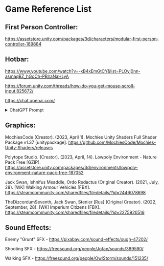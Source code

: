 # Game Reference List

## First Person Controller:
https://assetstore.unity.com/packages/3d/characters/modular-first-person-controller-189884

## Hotbar:
https://www.youtube.com/watch?v=-xB4xEmGtCY&list=PLOyj0nn-asmaqBZ_hGoCh-PBlraNaHLyA

https://forum.unity.com/threads/how-do-you-get-mouse-scroll-input.825672/

https://chat.openai.com/
<details>
    <summary>ChatGPT Prompt</summary>
    <br>
        "This is my code, it is supposed to change the colour of the selected hotbar slot based upon the users input. I have two colours, bcHex which is the base   colour for when the slot is not selected and scHex which is the selected colour. Wow do i firstly set these colours, and secondly make only the selected slot change to the scHex colour? Here is my code below:
    
```csharp
public event Action<int> onCurrentSlotChanged;

public int currentSlot;
private int maxSlots = 3;
private int minSlots = 0;

private string bcHex = "#373737";
private string scHex = "#878787";

void Update()
{
    float scroll = Input.GetAxis("Mouse ScrollWheel");

    if (scroll > 0f)
    {
        currentSlot += 1;
        if (currentSlot >= maxSlots)
        {
            currentSlot = maxSlots;
        }
    }

    else if (scroll < 0f)
    {
        currentSlot -= 1;
        if (currentSlot <= minSlots)
        {
            currentSlot = minSlots;
        }
    }

    changeSlotColour();

    //Raise the event whenever the hotbar value changes
    if (onCurrentSlotChanged != null)
    {
        onCurrentSlotChanged(currentSlot);
    }
}

void changeSlotColour()
{
    GameObject s0 = transform.Find("Slot0").gameObject;
    Image image0 = s0.GetComponent<Image>();
    GameObject s1 = transform.Find("Slot1").gameObject;
    Image image1 = s1.GetComponent<Image>();
    GameObject s2 = transform.Find("Slot2").gameObject;
    Image image2 = s2.GetComponent<Image>();
    GameObject s3 = transform.Find("Slot3").gameObject;
    Image image3 = s3.GetComponent<Image>();

    if (currentSlot == 0)
    {

    }
}
```
"
</details>

## Graphics:

MochiesCode (Creator). (2023, April 1). Mochies Unity Shaders Full Shader Package v1.37 [unitypackage].
https://github.com/MochiesCode/Mochies-Unity-Shaders/releases 

Polytope Studio. (Creator). (2023, April, 14). Lowpoly Environment - Nature Pack Free [GZIP].
https://assetstore.unity.com/packages/3d/environments/lowpoly-environment-nature-pack-free-187052 

Jack Swan, Ishnifus Meaddle, Ordo Redactus (Original Creator). (2021, July, 28). [WK] Walking Armour Vehicles [FBX].
https://steamcommunity.com/sharedfiles/filedetails/?id=2446078698 

TheDizcordumSeventh, Jack Swan, Stenier [Rus] (Original Creator). (2022, September, 28). [WK] Imperium Citizens [FBX].
https://steamcommunity.com/sharedfiles/filedetails/?id=2275920516 

## Sound Effects:
Enemy "Grunt" SFX - https://pixabay.com/sound-effects/ough-47202/
    
Shooting SFX - https://freesound.org/people/Jofae/sounds/389590/
    
Walking SFX - https://freesound.org/people/OwlStorm/sounds/151235/

